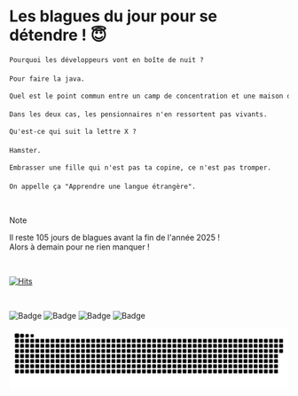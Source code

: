 
<h1>Les blagues du jour pour se détendre ! 😇</h1>

```diff
Pourquoi les développeurs vont en boîte de nuit ?

Pour faire la java.
```

```diff
Quel est le point commun entre un camp de concentration et une maison de retraite ?

Dans les deux cas, les pensionnaires n'en ressortent pas vivants.
```

```diff
Qu'est-ce qui suit la lettre X ?

Hamster.
```

```diff
Embrasser une fille qui n'est pas ta copine, ce n'est pas tromper.

On appelle ça "Apprendre une langue étrangère".
```

<br/>

> [!NOTE]
> Il reste 105 jours de blagues avant la fin de l'année 2025 ! <br/>
> Alors à demain pour ne rien manquer !

<br/>


[![Hits](https://hits.seeyoufarm.com/api/count/incr/badge.svg?url=https%3A%2F%2Fgithub.com%2FClems02%2Fhit-counter&count_bg=%23003E80&title_bg=%235C9FE1&icon=powershell.svg&icon_color=%23FFFFFF&title=Visite&edge_flat=false)](https://hits.seeyoufarm.com)


<br/>


![Badge](https://img.shields.io/badge/Last%20updated%20on-white?style=for-the-badge&logo=clockify)   ![Badge](https://img.shields.io/badge/18/09-white?style=for-the-badge) ![Badge](https://img.shields.io/badge/at-white?style=for-the-badge) ![Badge](https://img.shields.io/badge/03:08-white?style=for-the-badge)


<p align="center">
 <img width="1000" src="assets/github-snake.svg" alt="snake"/>
</p>
